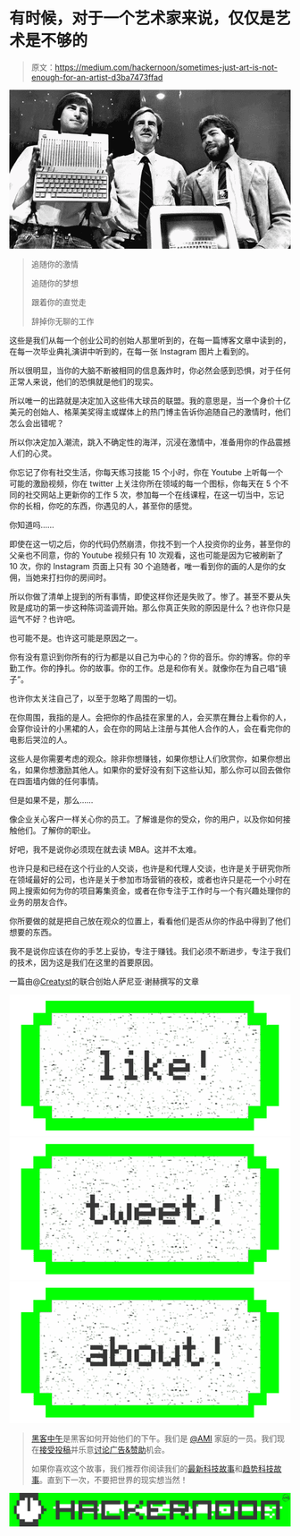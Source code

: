 # 有时候，对于一个艺术家来说，仅仅是艺术是不够的

> 原文：<https://medium.com/hackernoon/sometimes-just-art-is-not-enough-for-an-artist-d3ba7473ffad>

![](img/e123c1dbcae6820f0ee7b64453a0434f.png)

> 追随你的激情
> 
> 追随你的梦想
> 
> 跟着你的直觉走
> 
> 辞掉你无聊的工作

这些是我们从每一个创业公司的创始人那里听到的，在每一篇博客文章中读到的，在每一次毕业典礼演讲中听到的，在每一张 Instagram 图片上看到的。

所以很明显，当你的大脑不断被相同的信息轰炸时，你必然会感到恐惧，对于任何正常人来说，他们的恐惧就是他们的现实。

所以唯一的出路就是决定加入这些伟大球员的联盟。我的意思是，当一个身价十亿美元的创始人、格莱美奖得主或媒体上的热门博主告诉你追随自己的激情时，他们怎么会出错呢？

所以你决定加入潮流，跳入不确定性的海洋，沉浸在激情中，准备用你的作品震撼人们的心灵。

你忘记了你有社交生活，你每天练习技能 15 个小时，你在 Youtube 上听每一个可能的激励视频，你在 twitter 上关注你所在领域的每一个图标，你每天在 5 个不同的社交网站上更新你的工作 5 次，参加每一个在线课程，在这一切当中，忘记你的长相，你吃的东西，你遇见的人，甚至你的感觉。

你知道吗……

即使在这一切之后，你的代码仍然崩溃，你找不到一个人投资你的业务，甚至你的父亲也不同意，你的 Youtube 视频只有 10 次观看，这也可能是因为它被刷新了 10 次，你的 Instagram 页面上只有 30 个追随者，唯一看到你的画的人是你的女佣，当她来打扫你的房间时。

所以你做了清单上提到的所有事情，即使这样你还是失败了。惨了。甚至不要从失败是成功的第一步这种陈词滥调开始。那么你真正失败的原因是什么？也许你只是运气不好？也许吧。

也可能不是。也许这可能是原因之一。

你有没有意识到你所有的行为都是以自己为中心的？你的音乐。你的博客。你的辛勤工作。你的挣扎。你的故事。你的工作。总是和你有关。就像你在为自己唱“镜子”。

也许你太关注自己了，以至于忽略了周围的一切。

在你周围，我指的是人。会把你的作品挂在家里的人，会买票在舞台上看你的人，会穿你设计的小黑裙的人，会在你的网站上注册与其他人合作的人，会在看完你的电影后哭泣的人。

这些人是你需要考虑的观众。除非你想赚钱，如果你想让人们欣赏你，如果你想出名，如果你想激励其他人。如果你的爱好没有刻下这些认知，那么你可以回去做你在四面墙内做的任何事情。

但是如果不是，那么……

像企业关心客户一样关心你的员工。了解谁是你的受众，你的用户，以及你如何接触他们。了解你的职业。

好吧，我不是说你必须现在就去读 MBA。这并不太难。

也许只是和已经在这个行业的人交谈，也许是和代理人交谈，也许是关于研究你所在领域最好的公司，也许是关于参加市场营销的夜校，或者也许只是花一个小时在网上搜索如何为你的项目筹集资金，或者在你专注于工作时与一个有兴趣处理你的业务的朋友合作。

你所要做的就是把自己放在观众的位置上，看看他们是否从你的作品中得到了他们想要的东西。

我不是说你应该在你的手艺上妥协，专注于赚钱。我们必须不断进步，专注于我们的技术，因为这是我们在这里的首要原因。

一篇由@[Creatyst](http://creatyst.com)的联合创始人萨尼亚·谢赫撰写的文章

[![](img/50ef4044ecd4e250b5d50f368b775d38.png)](http://bit.ly/HackernoonFB)[![](img/979d9a46439d5aebbdcdca574e21dc81.png)](https://goo.gl/k7XYbx)[![](img/2930ba6bd2c12218fdbbf7e02c8746ff.png)](https://goo.gl/4ofytp)

> [黑客中午](http://bit.ly/Hackernoon)是黑客如何开始他们的下午。我们是 [@AMI](http://bit.ly/atAMIatAMI) 家庭的一员。我们现在[接受投稿](http://bit.ly/hackernoonsubmission)并乐意[讨论广告&赞助](mailto:partners@amipublications.com)机会。
> 
> 如果你喜欢这个故事，我们推荐你阅读我们的[最新科技故事](http://bit.ly/hackernoonlatestt)和[趋势科技故事](https://hackernoon.com/trending)。直到下一次，不要把世界的现实想当然！

[![](img/be0ca55ba73a573dce11effb2ee80d56.png)](https://goo.gl/Ahtev1)